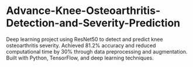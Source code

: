 # Advance-Knee-Osteoarthritis-Detection-and-Severity-Prediction
Deep learning project using ResNet50 to detect and predict knee osteoarthritis severity. Achieved 81.2% accuracy and reduced computational time by 30% through data preprocessing and augmentation. Built with Python, TensorFlow, and deep learning techniques.
